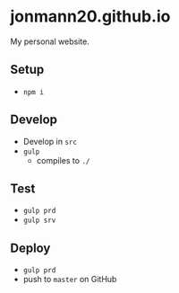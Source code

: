 jonmann20.github.io
===================

My personal website.

Setup
-----
* `npm i`

Develop
-------
* Develop in `src`
* `gulp`
    * compiles to `./`

Test
----
* `gulp prd`
* `gulp srv`

Deploy
------
* `gulp prd`
* push to `master` on GitHub
